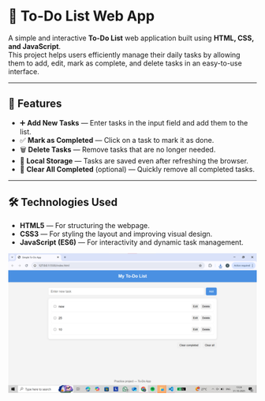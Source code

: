 
# 📝 To-Do List Web App

A simple and interactive **To-Do List** web application built using **HTML, CSS, and JavaScript**.  
This project helps users efficiently manage their daily tasks by allowing them to add, edit, mark as complete, and delete tasks in an easy-to-use interface.

---

## 🌟 Features

- ➕ **Add New Tasks** — Enter tasks in the input field and add them to the list.  
- ✅ **Mark as Completed** — Click on a task to mark it as done.  
- 🗑️ **Delete Tasks** — Remove tasks that are no longer needed.  
- 💾 **Local Storage** — Tasks are saved even after refreshing the browser.  
- 🧹 **Clear All Completed** (optional) — Quickly remove all completed tasks.

---

## 🛠️ Technologies Used

- **HTML5** — For structuring the webpage.  
- **CSS3** — For styling the layout and improving visual design.  
- **JavaScript (ES6)** — For interactivity and dynamic task management.  


![image_alt](https://github.com/Sejal-John-Fernandes/Todo-Project/blob/main/Screenshot.png?raw=true)


